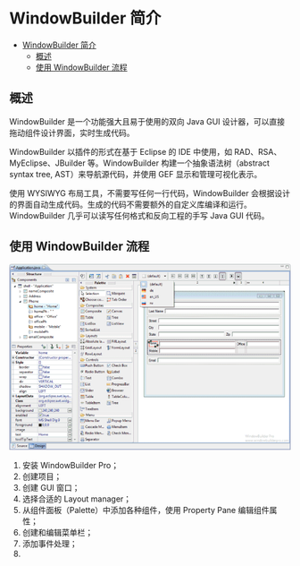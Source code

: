 # WindowBuilder 简介

- [WindowBuilder 简介](#windowbuilder-简介)
  - [概述](#概述)
  - [使用 WindowBuilder 流程](#使用-windowbuilder-流程)

## 概述

WindowBuilder 是一个功能强大且易于使用的双向 Java GUI 设计器，可以直接拖动组件设计界面，实时生成代码。

WindowBuilder 以插件的形式在基于 Eclipse 的 IDE 中使用，如 RAD、RSA、MyEclipse、JBuilder 等。WindowBuilder 构建一个抽象语法树（abstract syntax tree, AST）来导航源代码，并使用 GEF 显示和管理可视化表示。

使用 WYSIWYG 布局工具，不需要写任何一行代码，WindowBuilder 会根据设计的界面自动生成代码。生成的代码不需要额外的自定义库编译和运行。WindowBuilder 几乎可以读写任何格式和反向工程的手写 Java GUI 代码。

## 使用 WindowBuilder 流程

![](images/2021-11-16-21-37-48.png)

1. 安装 WindowBuilder Pro；
2. 创建项目；
3. 创建 GUI 窗口；
4. 选择合适的 Layout manager；
5. 从组件面板（Palette）中添加各种组件，使用 Property Pane 编辑组件属性；
6. 创建和编辑菜单栏；
7. 添加事件处理；
8. 